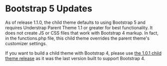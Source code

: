 # Bootstrap 5 Updates

As of release 1.1.0, the child theme defaults to using Bootstrap 5 and requires Understrap Parent Theme 1.1 or greater for best functionality. It does not create JS or CSS files that work with Bootstrap 4 markup. In fact, in the functions.php file, this child theme overrides the parent theme's customizer settings.

If you want to build a child theme with Bootstrap 4, please use <a href="https://github.com/understrap/understrap-child/releases/tag/v1.0.1">the 1.0.1 child theme release</a> as it was the last version built to support Bootstrap 4.